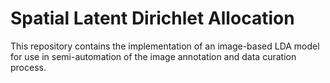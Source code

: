 # Spatial Latent Dirichlet Allocation

This repository contains the implementation of an image-based LDA model for use in semi-automation of the image annotation and data curation process.
